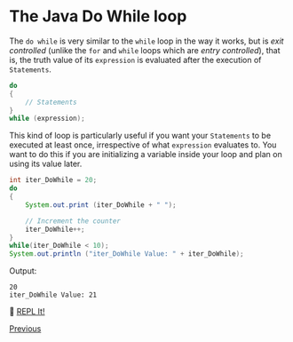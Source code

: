 # The Java Do While loop

The `do while` is very similar to the `while` loop in the way it works, but is _exit controlled_ (unlike the `for` and `while` loops which are _entry controlled_), that is, the truth value of its `expression` is evaluated after the execution of `Statements`.

```java
do
{
    // Statements
}
while (expression);
```

This kind of loop is particularly useful if you want your `Statements` to be executed at least once, irrespective of what `expression` evaluates to. You want to do this if you are initializing a variable inside your loop and plan on using its value later.

```java
int iter_DoWhile = 20;
do
{
    System.out.print (iter_DoWhile + " ");

    // Increment the counter
    iter_DoWhile++;
}
while(iter_DoWhile < 10);
System.out.println ("iter_DoWhile Value: " + iter_DoWhile);
```

Output:

```
20
iter_DoWhile Value: 21
```

:rocket: [REPL It!](https://repl.it/CJYl/0)

[Previous](Java-Loops)
